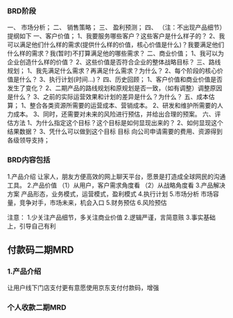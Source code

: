 ### BRD阶段
一、 市场分析；
二、 销售策略；
三、 盈利预测；
四、 （注：不出现产品细节）
提纲如下
一、客户价值；
1、我要服务哪些客户？这些客户是什么样子的？
2、我可以满足他们什么样的需求(提供什么样的价值，核心价值是什么)？我要满足他们什么样的需求？我(暂时)不打算满足他的哪些需求？
二、商业价值；
1、我可以为企业创造什么样的价值？
2、这些价值是否符合企业的整体战略目标？
三、路线规划；
1、我先满足什么需求？再满足什么需求？为什么？
2、每个阶段的核心价值是什么？
3、执行计划(时间…)？
四、历史回顾；
1、客户价值和商业价值是否发生了变化？
2、二期产品的路线规划和原规划是否一致，（如有调整）调整原因是什么？
3、之前的实际运营效果和计划的差异是什么？为什么？
五、成本估算；
1、整合各类资源所需要的运营成本、营销成本。
2、研发和维护所需要的人力成本。
3、同时，还需要对未来的风险进行预估，并给出合理的预案。
六、评估方法
1、为什么指定这个目标？这个目标是如何显现出来的？
2、如何显现这个结果数据？
3、凭什么可以做到这个目标
目标
向公司申请需要的费用、资源得到各级领导支持；

### BRD内容包括
1.产品介绍
让家人，朋友方便高效的网上聊天平台，愿景是打造成全球网民的沟通工具。
2.产品价值
（1）从用户，客户需求角度看
（2）从战略角度看
3.产品解决方案
产品形态，业务模式，运营模式，盈利模式
4.执行计划
5.市场分析
市场容量，竞争对手，市场未来，机会入口
5.财务预估
6.风险预估


注意：
1.少关注产品细节，多关注商业价值
2.逻辑严谨，言简意赅
3.事实基础上，引导自己有利

## 付款码二期MRD
### 1.产品介绍
让用户线下门店支付更有意愿使用京东支付付款码，增强


### 个人收款二期MRD

